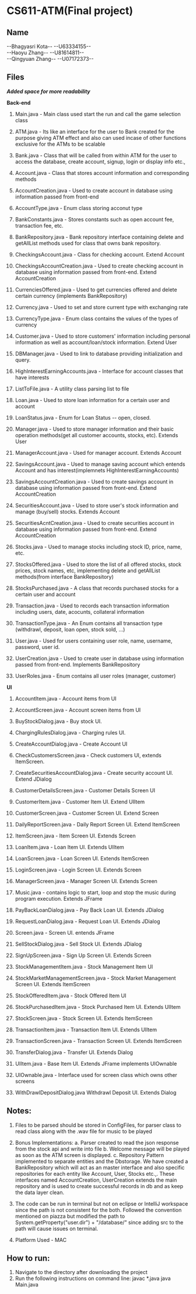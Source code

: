 # CS611-ATM(Final project)

Name
-------------------------------------------------------------------------------------------------
--Bhagyasri Kota--
--U63334155--  
--Haoyu Zhang--
--U81614811--  
--Qingyuan Zhang--
--U07172373--  


Files
-------------------------------------------------------------------------------------------------
***Added space for more readability***  

**Back-end**  
1. Main.java - Main class used start the run and call the game selection class

2. ATM.java - Its like an interface for the user to Bank created for the purpose giving ATM effect and also can used incase of other functions exclusive for the ATMs to be scalable

3. Bank.java - Class that will be called from within ATM for the user to access the database, create account, signup, login or display info etc.,

4. Account.java - Class that stores account information and corresponding methods  
5. AccountCreation.java - Used to create account in database using information passed from front-end  
6. AccountType.java - Enum class storing acconut type  
7.  BankConstants.java - Stores constants such as open account fee, transaction fee, etc.  
8.  BankRepository.java - Bank repository interface containing delete and getAllList methods used for class that owns bank repository.    
9.  CheckingsAccount.java - Class for checking account. Extend Account
10. CheckingsAccountCreation.java - Used to create checking account in database using information passed from front-end. Extend AccountCreation  
11. CurrenciesOffered.java - Used to get currencies offered and delete certain currency (implements BankRepository)  
12. Currency.java - Used to set and store current type with exchanging rate  
13. CurrencyType.java - Enum class contains the values of the types of currency  
14. Customer.java - Used to store customers' information including personal information as well as account/loan/stock information. Extend User   
15. DBManager.java - Used to link to database providing initialization and query.  
16. HighInterestEarningAccounts.java - Interface for account classes that have interests   
17. ListToFile.java - A utility class parsing list to file  
18. Loan.java - Used to store loan information for a certain user and account     
19. LoanStatus.java - Enum for Loan Status -- open, closed.    
20. Manager.java - Used to store manager information and their basic operation methods(get all customer accounts, stocks, etc). Extends User  
21. ManagerAccount.java - Used for manager account. Extends Account    
22. SavingsAccount.java - Used to manage saving account which entends Account and has interest(implemnets HighInterestEarningAccounts)   
23. SavingsAccountCreation.java - Used to create savings account in database using information passed from front-end. Extend AccountCreation    
24. SecuritiesAccount.java - Used to store user's stock information and manage (buy/sell) stocks. Extends Account  
25. SecuritiesAcntCreation.java - Used to create securities account in database using information passed from front-end. Extend AccountCreation  
26. Stocks.java - Used to manage stocks including stock ID, price, name, etc.    
27. StocksOffered.java - Used to store the list of all offered stocks, stock prices, stock names, etc, implementing delete and getAllList methods(from interface BankRepository)  
28. StocksPurchased.java - A class that records purchased stocks for a certain user and account  
29. Transaction.java - Used to records each transaction information including users, date, acocunts, collateral information   
30. TransactionType.java - An Enum contains all transaction type (withdrawl, deposit, loan open, stock sold, ...)     
31. User.java - Used for users containing user role, name, username, password, user id.  
32. UserCreation.java -  Used to create user in database using information passed from front-end. Implements BankRepository  
33. UserRoles.java - Enum contains all user roles (manager, customer)   

**UI**  
1. AccountItem.java - Account items from UI  
   
2. AccountScreen.java - Account screen items from UI 
   
3. BuyStockDialog.java - Buy stock UI.  
4. ChargingRulesDialog.java - Charging rules UI. 
5. CreateAccountDialog.java - Create Account UI  
6. CheckCustomersScreen.java - Check customers UI, extends ItemScreen. 
7. CreateSecuritiesAccountDialog.java - Create security account UI. Extend JDialog 
8. CustomerDetailsScreen.java - Customer Details Screen UI  
9.  CustomerItem.java - Customer Item UI. Extend UIItem  
10. CustomerScreen.java - Customer Screen UI. Extend Screen  
11. DailyReportScreen.java - Daily Report Screen UI. Extend ItemScreen 
12. ItemScreen.java - Item Screen UI. Extends Screen 
13. LoanItem.java - Loan Item UI. Extends UIItem  
14. LoanScreen.java - Loan Screen UI. Extends ItemScreen  
15. LoginScreen.java - Login Screen UI. Extends Screen  
16. ManagerScreen.java - Manager Screen UI. Extends Screen 
17. Music.java - contains logic to start, loop and stop the music during program execution. Extends JFrame  
18. PayBackLoanDialog.java - Pay Back Loan UI. Extends JDialog  
19. RequestLoanDialog.java - Request Loan UI. Extends JDialog  
20. Screen.java - Screen UI. entends JFrame  
21. SellStockDialog.java - Sell Stock UI. Extends JDialog  
22. SignUpScreen.java - Sign Up Screen UI. Extends Screen  
23. StockManagementItem.java - Stock Management Item UI  
24. StockMarketManagementScreen.java - Stock Market Management Screen UI. Extends ItemScreen  
25. StockOfferedItem.java - Stock Offered Item UI  
26. StockPurchasedItem.java - Stock Purchased Item UI. Extends UIItem  
27. StockScreen.java - Stock Screen UI. Extends ItemScreen  
28. TransactionItem.java - Transaction Item UI. Extends UIItem  
29. TransactionScreen.java - Transaction Screen UI. Extends ItemScreen  
30. TransferDialog.java - Transfer UI. Extends Dialog  
31. UIItem.java - Base Item UI. Extends JFrame implements UIOwnable  
32. UIOwnable.java - Interface used for screen class which owns other screens  
33. WithDrawlDepositDialog.java Withdrawl Deposit UI. Extends Dialog 


Notes:
-------------------------------------------------------------------------------------------------
1. Files to be parsed should be stored in ConfigFiles, for parser class to read class along with the .wav file for music to be played

2. Bonus Implementations:
	a. Parser created to read the json response from the stock api and write into file
	b. Welcome message will be played as soon as the ATM screen is displayed.
	c. Repository Pattern implemented to separate entities and the Dbstorage. We have created a BankRepository which will act as an master interface and also specific repositories for each entity like Account, User, Stocks etc.,. These interfaces named AccountCreation, UserCreation extends the main repository and is used to create successful records in db and as keep the data layer clean. 

3. The code can be run in terminal but not on eclipse or IntelliJ workspace since the path is not consistent for the both. Followed the convention mentioned on piazza but modified the path to System.getProperty("user.dir") + "/database/" since adding src to the path will cause issues on terminal.

4. Platform Used - MAC


How to run:
-------------------------------------------------------------------------------------------------
1. Navigate to the directory after downloading the project
2. Run the following instructions on command line:
	javac *.java
	java Main.java
